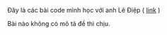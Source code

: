 Đây là các bài code mình học với anh Lê Điệp ( [link](https://www.facebook.com/nomadic.lodestar) )

Bài nào không có mô tả đề thì chịu.

